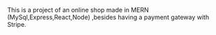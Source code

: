 This is a project of an online shop made in MERN (MySql,Express,React,Node) ,besides having a payment gateway with Stripe.
